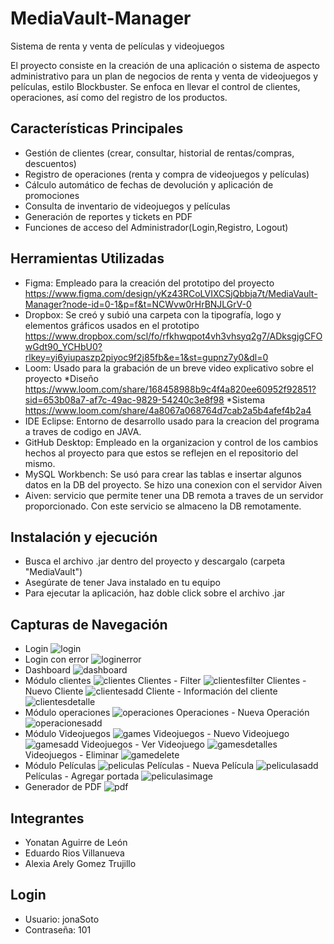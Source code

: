 # MediaVault-Manager
Sistema de renta y venta de películas y videojuegos

El proyecto consiste en la creación de una aplicación o sistema de aspecto administrativo para un plan de negocios de renta y venta de videojuegos y películas, estilo Blockbuster. Se enfoca en llevar el control de clientes, operaciones, así como del registro de los productos.


## **Características Principales**


* Gestión de clientes (crear, consultar, historial de rentas/compras, descuentos)  
* Registro de operaciones (renta y compra de videojuegos y películas)  
* Cálculo automático de fechas de devolución y aplicación de promociones  
* Consulta de inventario de videojuegos y películas  
* Generación de reportes y tickets en PDF  
* Funciones de acceso del Administrador(Login,Registro, Logout)


## **Herramientas Utilizadas**


* Figma: Empleado para la creación del prototipo del proyecto  https://www.figma.com/design/yKz43RCoLVIXCSjQbbja7t/MediaVault-Manager?node-id=0-1&p=f&t=NCWvw0rHrBNJLGrV-0
* Dropbox: Se creó y subió una carpeta con la tipografía, logo y elementos gráficos usados en el prototipo https://www.dropbox.com/scl/fo/rfkhwqpot4vh3vhsyq2g7/ADksgjgCFOwGdt90_YCHbU0?rlkey=yi6yiupaszp2piyoc9f2j85fb&e=1&st=gupnz7y0&dl=0 
* Loom: Usado para la grabación de un breve video explicativo sobre el proyecto
    *Diseño https://www.loom.com/share/168458988b9c4f4a820ee60952f92851?sid=653b08a7-af7c-49ac-9829-54240c3e8f98
    *Sistema https://www.loom.com/share/4a8067a068764d7cab2a5b4afef4b2a4
* IDE Eclipse: Entorno de desarrollo usado para la creacion del programa a traves de codigo en JAVA.
* GitHub Desktop: Empleado en la organizacion y control de los cambios hechos al proyecto para que estos se reflejen en el repositorio del mismo.
* MySQL Workbench: Se usó para crear las tablas e insertar algunos datos en la DB del proyecto. Se hizo una conexion con el servidor Aiven
* Aiven: servicio que permite tener una DB remota a traves de un servidor proporcionado. Con este servicio se almaceno la DB remotamente.


## **Instalación y ejecución**


* Busca el archivo .jar dentro del proyecto y descargalo (carpeta "MediaVault")
* Asegúrate de tener Java instalado en tu equipo
* Para ejecutar la aplicación, haz doble click sobre el archivo .jar

  
## **Capturas de Navegación**

* Login
![login](https://github.com/user-attachments/assets/b8e26fe0-6643-4a03-bbef-77b1c4438daa)
* Login con error
![loginerror](https://github.com/user-attachments/assets/22bbea45-978d-4a1a-8753-8c9692af686a)
* Dashboard
![dashboard](https://github.com/user-attachments/assets/c5d3005a-6824-47a9-960d-56ad927049d5)
* Módulo clientes
![clientes](https://github.com/user-attachments/assets/e03d524b-1869-45b1-a58f-1f3ea829df31)
Clientes - Filter
![clientesfilter](https://github.com/user-attachments/assets/72e4fdb1-0749-4efd-8f8c-a3b6c1706893)
Clientes - Nuevo Cliente
![clientesadd](https://github.com/user-attachments/assets/2dc3c79a-6c19-4bbc-9da8-9a73874fca08)
Cliente - Información del cliente
![clientesdetalle](https://github.com/user-attachments/assets/e51d0011-4609-447f-9698-59f9f9c15f75)
* Módulo operaciones
![operaciones](https://github.com/user-attachments/assets/171f71ed-135b-4cb9-9ac2-03d51cec432a)
Operaciones - Nueva Operación
![operacionesadd](https://github.com/user-attachments/assets/f3edd472-684c-4326-bfd4-e11fbe214049)
* Módulo Videojuegos
![games](https://github.com/user-attachments/assets/82dd5e0d-8546-49d9-8517-dc4c67548818)
Videojuegos - Nuevo Videojuego
![gamesadd](https://github.com/user-attachments/assets/408b8dab-d40a-4fd6-84ff-2e4bd12e9507)
Videojuegos - Ver Videojuego
![gamesdetalles](https://github.com/user-attachments/assets/e916b0e6-5a87-47e9-a6f6-67a264834099)
Videojuegos - Eliminar
![gamedelete](https://github.com/user-attachments/assets/745f7b86-48d7-419f-8cf2-bed50b4fc3cd)
* Módulo Películas
![peliculas](https://github.com/user-attachments/assets/cb17227e-9541-4b9b-80a0-1d9ecd986f33)
Películas - Nueva Película
![peliculasadd](https://github.com/user-attachments/assets/a6271b06-4b27-48a1-a25a-4b917f0d2926)
Películas - Agregar portada
![peliculasimage](https://github.com/user-attachments/assets/bdbd4b27-ae45-4307-af76-f1354dfcf6cd)
* Generador de PDF
![pdf](https://github.com/user-attachments/assets/354bac14-4e40-4be7-b37a-b3a761d3f14b)


## **Integrantes**

* Yonatan Aguirre de León  
* Eduardo Rios Villanueva  
* Alexia Arely Gomez Trujillo

## **Login**

* Usuario: jonaSoto
* Contraseña: 101
